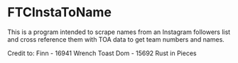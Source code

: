 # FTCInstaToName

This is a program intended to scrape names from an Instagram followers list and cross reference them with TOA data to get team numbers and names.

Credit to:
Finn - 16941 Wrench Toast
Dom - 15692 Rust in Pieces
